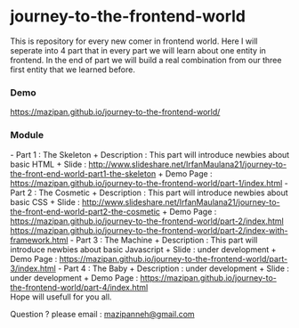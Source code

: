 # journey-to-the-frontend-world
This is repository for every new comer in frontend world.
Here I will seperate into 4 part that in every part we will learn about one entity in frontend.
In the end of part we will build a real combination from our three first entity that we learned before.

<h3>Demo</h3>
<a href="https://mazipan.github.io/journey-to-the-frontend-world/">https://mazipan.github.io/journey-to-the-frontend-world/</a>

<h3>Module</h3>
- Part 1 : The Skeleton
  + Description : This part will introduce newbies about basic HTML
  + Slide : <a href="http://www.slideshare.net/IrfanMaulana21/journey-to-the-front-end-world-part1-the-skeleton">http://www.slideshare.net/IrfanMaulana21/journey-to-the-front-end-world-part1-the-skeleton</a>
  + Demo Page : <a href="https://mazipan.github.io/journey-to-the-frontend-world/part-1/index.html">https://mazipan.github.io/journey-to-the-frontend-world/part-1/index.html</a>
- Part 2 : The Cosmetic
  + Description : This part will introduce newbies about basic CSS
  + Slide : <a href="http://www.slideshare.net/IrfanMaulana21/journey-to-the-front-end-world-part2-the-cosmetic">http://www.slideshare.net/IrfanMaulana21/journey-to-the-front-end-world-part2-the-cosmetic</a>
  + Demo Page : 
  <br/>
  <a href="https://mazipan.github.io/journey-to-the-frontend-world/part-2/index.html">https://mazipan.github.io/journey-to-the-frontend-world/part-2/index.html</a>
  <br/>
  <a href="https://mazipan.github.io/journey-to-the-frontend-world/part-2/index.html">https://mazipan.github.io/journey-to-the-frontend-world/part-2/index-with-framework.html</a>
- Part 3 : The Machine
  + Description : This part will introduce newbies about basic Javascript
  + Slide : under development
  + Demo Page : <a href="https://mazipan.github.io/journey-to-the-frontend-world/part-3/index.html">https://mazipan.github.io/journey-to-the-frontend-world/part-3/index.html</a>
- Part 4 : The Baby
  + Description : under development
  + Slide : under development
  + Demo Page : <a href="https://mazipan.github.io/journey-to-the-frontend-world/part-4/index.html">https://mazipan.github.io/journey-to-the-frontend-world/part-4/index.html</a>


</br>
Hope will usefull for you all.</br>

Question ? please email : mazipanneh@gmail.com
